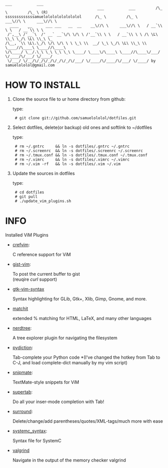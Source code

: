                                                                         ___           ___
                                             ___           ___         /\_ \         /\_ \ (R)
    sssssssssssssamuelolololololololol      /\_ \         /\_ \     ___\//\ \     ___\//\ \
      ____    __      ___ ___   __  __    __\//\ \     ___\//\ \   / __`\\ \ \   / __`\\ \ \
     /',__\ /'__`\  /' __` __`\/\ \/\ \ /'__`\\ \ \   / __`\\ \ \ /\ \L\ \\_\ \_/\ \L\ \\_\ \_
    /\__, `\\ \L\.\_/\ \/\ \/\ \ \ \_\ \\  __/ \_\ \_/\ \L\ \\_\ \\ \____//\____\ \____//\____\
    \/\____/ \__/.\_\ \_\ \_\ \_\ \____/ \____\/\____\ \____//\____\/___/ \/____/\/___/ \/____/
     \/___/ \/__/\/_/\/_/\/_/\/_/\/___/ \/____/\/____/\/___/ \/____/ by samuelololol@gmail.com
                                                                                                          

HOW TO INSTALL
==============

1. Clone the source file to ur home directory from github:  
    
    type:

        # git clone git://github.com/samuelololol/dotfiles.git

2. Select dotfiles, delete(or backup) old ones and softlink to ~/dotfiles  

    type:

        # rm ~/.gntrc     && ln -s dotfiles/.gntrc ~/.gntrc  
        # rm ~/.screenrc  && ln -s dotfiles/.screenrc ~/.screenrc  
        # rm ~/.tmux.conf && ln -s dotfiles/.tmux.conf ~/.tmux.conf  
        # rm ~/.vimrc     && ln -s dotfiles/.vimrc ~/.vimrc  
        # rm ~/.vim -rf   && ln -s dotfiles/.vim ~/.vim  


3. Update the sources in dotfiles  

    type:

        # cd dotfiles  
        # git pull
        # ./update_vim_plugins.sh
       


INFO
====

Installed ViM Plugins

+ [crefvim]( http://github.com/vim-scripts/CRefVim ): 

   C reference support for ViM

+ [gist-vim]( http://github.com/mattn/gist-vim ): 

   To post the current buffer to gist  
   (reuqire _curl_ support)

+ [gtk-vim-syntax]( git://github.com/vim-scripts/gtk-vim-syntax.git )

   Syntax highlighting for GLib, Gtk+, Xlib, Gimp, Gnome, and more. 

+ [matchit]( git://github.com/vim-scripts/matchit.zip.git )

   extended % matching for HTML, LaTeX, and many other languages

+ [nerdtree]( http://github.com/scrooloose/nerdtree ): 

   A tree explorer plugin for navigating the filesystem

* [pydiction]( http://github.com/vim-scripts/Pydiction ): 

   Tab-complete your Python code 
   *(I've changed the hotkey from Tab to C-J,
     and load complete-dict manually by my vim script) 

+ [snipmate]( http://github.com/msanders/snipmate.vim ): 

   TextMate-style snippets for ViM

+ [supertab]( http://github.com/ervandew/supertab ): 

   Do all your inser-mode completion with Tab!

+ [surround]( git://github.com/vim-scripts/surround.vim.git ):

   Delete/change/add parentheses/quotes/XML-tags/much more with ease

+ [systemc_syntax]( http://www.vim.org/scripts/script.php?script_id=835 ): 

   Syntax file for SystemC

+ [valgrind]( https://github.com/vim-scripts/valgrind.vim )

   Navigate in the output of the memory checker valgrind


<!-- {{{ 
The Detail of Files Placement
==================

* crefvim/
* gist-vim/
* gtk-vim-syntax/
* matchit/
* nerdtree/
* pydiction/
* snipmate/
* supertab/
* surround/
* systemc_syntax/
* valgrind/
* .gntrc
* .screenrc
* .tmux.conf
* .vimrc


-----


* crefvim  
  crefvim/after/syntax/help.vim  
  doc/crefvim.txt  
  doc/crefvimdoc.txt  
  ftplugin/c/crefvim.vim 

* gist-vim  
  plugin/gist-vim

* gtk-vim-syntax  
  syntax/c/*.vim  
  
* matchit  
  doc/matchit.txt  
  plugin/matchit.vim  

* nerdtree  
  doc/NERD_tree.txt  
  nerdtree_plugin/exec_menuitem.vim  
  nerdtree_plugin/fs_menu.vim  
  plugin/NERD_tree.txt  

* snipmate  
  after/plugin/snipMate.vim  
  autoload/snipMate.vim  
  doc/snipMate.txt  
  ftplugin/xhtml/html_snip_helper.vim  
  syntax/snippet.vim  
  snippets/*.snippets  

* supertab  
  doc/supertab.txt  
  plugin/supertab.vim  

* surround  
  doc/surround.txt  
  plugin/surround.vim  

* systemc_syntax  
  ftplugin/systemc.vim

* valgrind  
  plugin/valgrind.vim

* pydiction  
  doc/README.txt  
  ftplugin/python/python_pydiction.vim (fork-version, change the key map to C-J)  
  plugin/python_diction.vim  
  pydiction.py  
  (complete-dict)   


* my custom vim script  
    plugin/

        mycscope.vim         key map for cscope  
        mycsct.vim           ctags/cscope detection and generation  
        mybrace.vim          brace utils  
        mymaptoggle.vim      contain a function used by MoveTo*()  
        mymvtotab.vim        MoveTo*() function used for moving tab  
        mysystemc.vim        Sysc() function to enable SystemC syntax  

    ftplugin/python/  

        mypython.vim         Load dictionary file: complete-dict need  
                             by pydiction

NOTES
===========

* add submodule:  

        $ git submodule add <FULL GIT REPO PATH> <local folder name>  
        $ git submodule update --init  
        $ cd <local folder name>  
        $ git pull origin master  
        $ cd ..  
        $ git commit -m'add a new submodule'  


}}} 
vim:fdm=marker
-->

